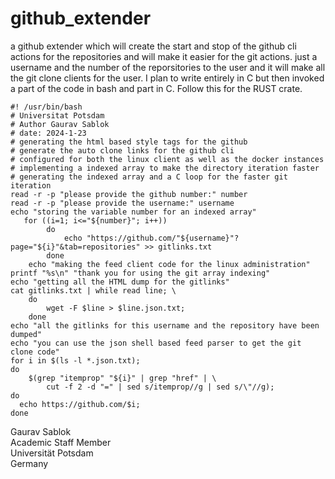# github_extender
a github extender which will create the start and stop of the github cli actions for the repositories and will make it easier for the git actions. just a username and the number of the reporsitories to the user and it will make all the git clone clients for the user. I plan to write entirely in C but then invoked a part of the code in bash and part in C. Follow this for the RUST crate. 

```
#! /usr/bin/bash 
# Universitat Potsdam
# Author Gaurav Sablok
# date: 2024-1-23
# generating the html based style tags for the github
# generate the auto clone links for the github cli
# configured for both the linux client as well as the docker instances 
# implementing a indexed array to make the directory iteration faster
# generating the indexed array and a C loop for the faster git iteration
read -r -p "please provide the github number:" number
read -r -p "please provide the username:" username
echo "storing the variable number for an indexed array"
   for ((i=1; i<="${number}"; i++))
        do 
            echo "https://github.com/"${username}"?page="${i}"&tab=repositories" >> gitlinks.txt
        done
    echo "making the feed client code for the linux administration"
printf "%s\n" "thank you for using the git array indexing" 
echo "getting all the HTML dump for the gitlinks"
cat gitlinks.txt | while read line; \
    do 
        wget -F $line > $line.json.txt;
    done
echo "all the gitlinks for this username and the repository have been dumped"
echo "you can use the json shell based feed parser to get the git clone code"
for i in $(ls -l *.json.txt);
do 
    $(grep "itemprop" "${i}" | grep "href" | \
        cut -f 2 -d "=" | sed s/itemprop//g | sed s/\"//g);
do
  echo https://github.com/$i;
done
```

Gaurav Sablok \
Academic Staff Member \
Universität Potsdam \
Germany
